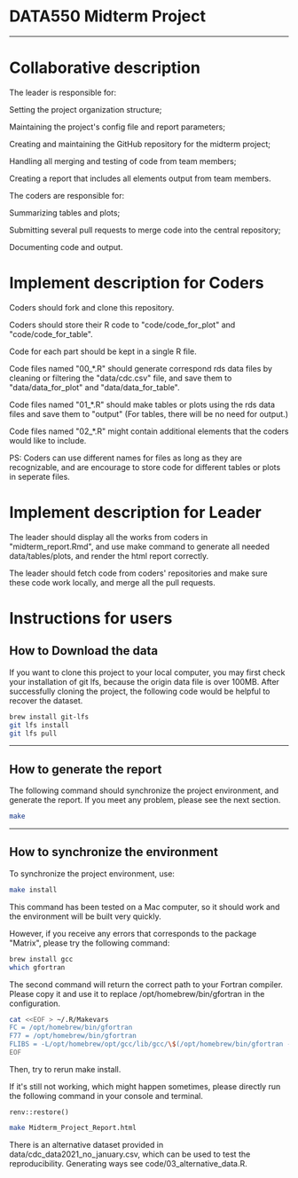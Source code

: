 # DATA550 Midterm Project

------------------------------------------------------------------------

# Collaborative description

The leader is responsible for:

Setting the project organization structure;

Maintaining the project's config file and report parameters;

Creating and maintaining the GitHub repository for the midterm project;

Handling all merging and testing of code from team members;

Creating a report that includes all elements output from team members.

The coders are responsible for:

Summarizing tables and plots;

Submitting several pull requests to merge code into the central repository;

Documenting code and output.

# Implement description for Coders

Coders should fork and clone this repository.

Coders should store their R code to "code/code_for_plot" and "code/code_for_table". 

Code for each part should be kept in a single R file.

Code files named "00_*.R" should generate correspond rds data files by cleaning or 
filtering the "data/cdc.csv" file, and save them to "data/data_for_plot" and 
"data/data_for_table".

Code files named "01_*.R" should make tables or plots using the rds data files
and save them to "output" (For tables, there will be no need for output.)

Code files named "02_*.R" might contain additional elements that the coders would 
like to include.

PS: Coders can use different names for files as long as they are recognizable, 
and are encourage to store code for different tables or plots in seperate files.

# Implement description for Leader

The leader should display all the works from coders in "midterm_report.Rmd", and
use make command to generate all needed data/tables/plots, and render the html
report correctly. 

The leader should fetch code from coders' repositories and make sure these code
work locally, and merge all the pull requests.

# Instructions for users

## How to Download the data
If you want to clone this project to your local computer, you may first check
your installation of git lfs, because the origin data file is over 100MB.
After successfully cloning the project, the following code would be helpful to 
recover the dataset.
```bash
brew install git-lfs
git lfs install
git lfs pull
```

---
## How to generate the report

The following command should synchronize the project environment,
and generate the report. If you meet any problem, please see the next section.
```bash
make
```

---
## How to synchronize the environment

To synchronize the project environment, use:
```bash
make install
```
This command has been tested on a Mac computer, so it should work and the environment
will be built very quickly.

However, if you receive any errors that corresponds to the package "Matrix",
please try the following command:
```bash
brew install gcc
which gfortran
```

The second command will return the correct path to your Fortran compiler. Please 
copy it and use it to replace /opt/homebrew/bin/gfortran in the configuration.
```bash
cat <<EOF > ~/.R/Makevars
FC = /opt/homebrew/bin/gfortran
F77 = /opt/homebrew/bin/gfortran
FLIBS = -L/opt/homebrew/opt/gcc/lib/gcc/\$(/opt/homebrew/bin/gfortran -dumpversion | cut -d. -f1) -lgfortran -lquadmath -lm
EOF
```

Then, try to rerun make install.

If it's still not working, which might happen sometimes, please directly run the 
following command in your console and terminal.
```console
renv::restore()
```
```bash
make Midterm_Project_Report.html
```


There is an alternative dataset provided in data/cdc_data2021_no_january.csv,
which can be used to test the reproducibility. Generating ways see code/03_alternative_data.R.

